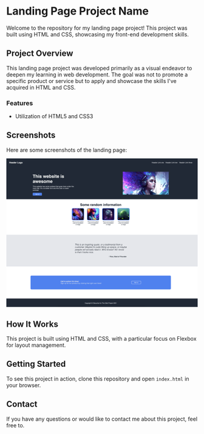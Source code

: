 # Landing Page Project Name

Welcome to the repository for my landing page project! This project was built using HTML and CSS, showcasing my front-end development skills.

## Project Overview

This landing page project was developed primarily as a visual endeavor to deepen my learning in web development. The goal was not to promote a specific product or service but to apply and showcase the skills I've acquired in HTML and CSS. 

### Features

- Utilization of HTML5 and CSS3

## Screenshots

Here are some screenshots of the landing page:

![Screenshot 1](/Foundations/Project(_Landing_Page)/screenshot/image.png)

## How It Works

This project is built using HTML and CSS, with a particular focus on Flexbox for layout management.

## Getting Started

To see this project in action, clone this repository and open `index.html` in your browser.

## Contact

If you have any questions or would like to contact me about this project, feel free to.
